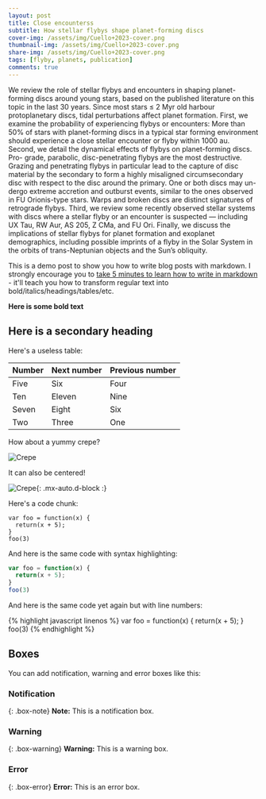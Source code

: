 ```yaml
---
layout: post
title: Close encounterss
subtitle: How stellar flybys shape planet-forming discs
cover-img: /assets/img/Cuello+2023-cover.png
thumbnail-img: /assets/img/Cuello+2023-cover.png
share-img: /assets/img/Cuello+2023-cover.png
tags: [flyby, planets, publication]
comments: true
---
```


We review the role of stellar flybys and encounters in shaping planet-forming discs around young stars, based on the published literature on this topic in the last 30 years. Since most stars ≤ 2 Myr old harbour protoplanetary discs, tidal perturbations affect planet formation. First, we examine the probability of experiencing flybys or encounters: More than 50% of stars with planet-forming discs in a typical star forming environment should experience a close stellar encounter or flyby within 1000 au. Second, we detail the dynamical effects of flybys on planet-forming discs. Pro- grade, parabolic, disc-penetrating flybys are the most destructive. Grazing and penetrating flybys in particular lead to the capture of disc material by the secondary to form a highly misaligned circumsecondary disc with respect to the disc around the primary. One or both discs may un- dergo extreme accretion and outburst events, similar to the ones observed in FU Orionis-type stars. Warps and broken discs are distinct signatures of retrograde flybys. Third, we review some recently observed stellar systems with discs where a stellar flyby or an encounter is suspected — including UX Tau, RW Aur, AS 205, Z CMa, and FU Ori. Finally, we discuss the implications of stellar flybys for planet formation and exoplanet demographics, including possible imprints of a flyby in the Solar System in the orbits of trans-Neptunian objects and the Sun’s obliquity.


This is a demo post to show you how to write blog posts with markdown.  I strongly encourage you to [take 5 minutes to learn how to write in markdown](https://markdowntutorial.com/) - it'll teach you how to transform regular text into bold/italics/headings/tables/etc.

**Here is some bold text**

## Here is a secondary heading

Here's a useless table:

| Number | Next number | Previous number |
| :------ |:--- | :--- |
| Five | Six | Four |
| Ten | Eleven | Nine |
| Seven | Eight | Six |
| Two | Three | One |


How about a yummy crepe?

![Crepe](https://s3-media3.fl.yelpcdn.com/bphoto/cQ1Yoa75m2yUFFbY2xwuqw/348s.jpg)

It can also be centered!

![Crepe](https://s3-media3.fl.yelpcdn.com/bphoto/cQ1Yoa75m2yUFFbY2xwuqw/348s.jpg){: .mx-auto.d-block :}

Here's a code chunk:

~~~
var foo = function(x) {
  return(x + 5);
}
foo(3)
~~~

And here is the same code with syntax highlighting:

```javascript
var foo = function(x) {
  return(x + 5);
}
foo(3)
```

And here is the same code yet again but with line numbers:

{% highlight javascript linenos %}
var foo = function(x) {
  return(x + 5);
}
foo(3)
{% endhighlight %}

## Boxes
You can add notification, warning and error boxes like this:

### Notification

{: .box-note}
**Note:** This is a notification box.

### Warning

{: .box-warning}
**Warning:** This is a warning box.

### Error

{: .box-error}
**Error:** This is an error box.
